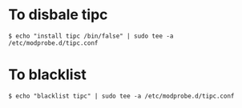# To disbale tipc
    $ echo "install tipc /bin/false" | sudo tee -a /etc/modprobe.d/tipc.conf

# To blacklist
    $ echo "blacklist tipc" | sudo tee -a /etc/modprobe.d/tipc.conf
